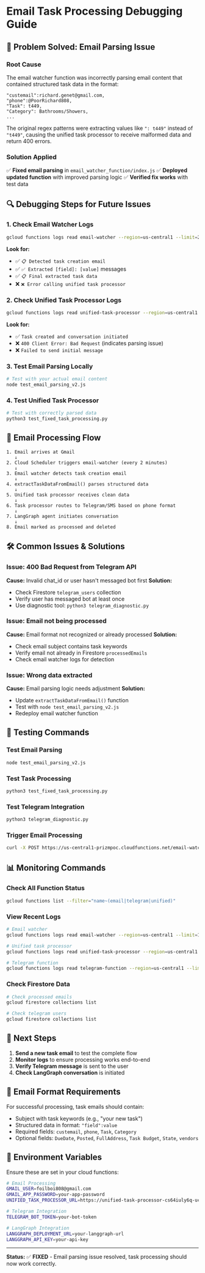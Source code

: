 # Email Task Processing Debugging Guide

## 🎯 **Problem Solved: Email Parsing Issue**

### **Root Cause**
The email watcher function was incorrectly parsing email content that contained structured task data in the format:
```
"custemail":richard.genet@gmail.com,
"phone":@PoorRichard808,
"Task": t449,
"Category": Bathrooms/Showers,
...
```

The original regex patterns were extracting values like `": t449"` instead of `"t449"`, causing the unified task processor to receive malformed data and return 400 errors.

### **Solution Applied**
✅ **Fixed email parsing** in `email_watcher_function/index.js`
✅ **Deployed updated function** with improved parsing logic
✅ **Verified fix works** with test data

## 🔍 **Debugging Steps for Future Issues**

### 1. **Check Email Watcher Logs**
```bash
gcloud functions logs read email-watcher --region=us-central1 --limit=20
```

**Look for:**
- ✅ `📋 Detected task creation email`
- ✅ `✅ Extracted [field]: [value]` messages
- ✅ `📋 Final extracted task data`
- ❌ `❌ Error calling unified task processor`

### 2. **Check Unified Task Processor Logs**
```bash
gcloud functions logs read unified-task-processor --region=us-central1 --limit=10
```

**Look for:**
- ✅ `Task created and conversation initiated`
- ❌ `400 Client Error: Bad Request` (indicates parsing issue)
- ❌ `Failed to send initial message`

### 3. **Test Email Parsing Locally**
```bash
# Test with your actual email content
node test_email_parsing_v2.js
```

### 4. **Test Unified Task Processor**
```bash
# Test with correctly parsed data
python3 test_fixed_task_processing.py
```

## 📧 **Email Processing Flow**

```
1. Email arrives at Gmail
   ↓
2. Cloud Scheduler triggers email-watcher (every 2 minutes)
   ↓
3. Email watcher detects task creation email
   ↓
4. extractTaskDataFromEmail() parses structured data
   ↓
5. Unified task processor receives clean data
   ↓
6. Task processor routes to Telegram/SMS based on phone format
   ↓
7. LangGraph agent initiates conversation
   ↓
8. Email marked as processed and deleted
```

## 🛠️ **Common Issues & Solutions**

### **Issue: 400 Bad Request from Telegram API**
**Cause:** Invalid chat_id or user hasn't messaged bot first
**Solution:** 
- Check Firestore `telegram_users` collection
- Verify user has messaged bot at least once
- Use diagnostic tool: `python3 telegram_diagnostic.py`

### **Issue: Email not being processed**
**Cause:** Email format not recognized or already processed
**Solution:**
- Check email subject contains task keywords
- Verify email not already in Firestore `processedEmails`
- Check email watcher logs for detection

### **Issue: Wrong data extracted**
**Cause:** Email parsing logic needs adjustment
**Solution:**
- Update `extractTaskDataFromEmail()` function
- Test with `node test_email_parsing_v2.js`
- Redeploy email watcher function

## 🧪 **Testing Commands**

### **Test Email Parsing**
```bash
node test_email_parsing_v2.js
```

### **Test Task Processing**
```bash
python3 test_fixed_task_processing.py
```

### **Test Telegram Integration**
```bash
python3 telegram_diagnostic.py
```

### **Trigger Email Processing**
```bash
curl -X POST https://us-central1-prizmpoc.cloudfunctions.net/email-watcher
```

## 📊 **Monitoring Commands**

### **Check All Function Status**
```bash
gcloud functions list --filter="name~(email|telegram|unified)"
```

### **View Recent Logs**
```bash
# Email watcher
gcloud functions logs read email-watcher --region=us-central1 --limit=10

# Unified task processor  
gcloud functions logs read unified-task-processor --region=us-central1 --limit=10

# Telegram function
gcloud functions logs read telegram-function --region=us-central1 --limit=10
```

### **Check Firestore Data**
```bash
# Check processed emails
gcloud firestore collections list

# Check telegram users
gcloud firestore collections list
```

## 🚀 **Next Steps**

1. **Send a new task email** to test the complete flow
2. **Monitor logs** to ensure processing works end-to-end
3. **Verify Telegram message** is sent to the user
4. **Check LangGraph conversation** is initiated

## 📝 **Email Format Requirements**

For successful processing, task emails should contain:
- Subject with task keywords (e.g., "your new task")
- Structured data in format: `"field":value`
- Required fields: `custemail`, `phone`, `Task`, `Category`
- Optional fields: `DueDate`, `Posted`, `FullAddress`, `Task Budget`, `State`, `vendors`

## 🔧 **Environment Variables**

Ensure these are set in your cloud functions:
```bash
# Email Processing
GMAIL_USER=foilboi808@gmail.com
GMAIL_APP_PASSWORD=your-app-password
UNIFIED_TASK_PROCESSOR_URL=https://unified-task-processor-cs64iuly6q-uc.a.run.app

# Telegram Integration
TELEGRAM_BOT_TOKEN=your-bot-token

# LangGraph Integration
LANGGRAPH_DEPLOYMENT_URL=your-langgraph-url
LANGGRAPH_API_KEY=your-api-key
```

---

**Status:** ✅ **FIXED** - Email parsing issue resolved, task processing should now work correctly. 